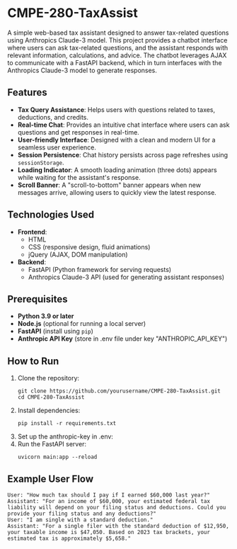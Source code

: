 # CMPE-280-TaxAssist

A simple web-based tax assistant designed to answer tax-related questions using Anthropics Claude-3 model. This project provides a chatbot interface where users can ask tax-related questions, and the assistant responds with relevant information, calculations, and advice. The chatbot leverages AJAX to communicate with a FastAPI backend, which in turn interfaces with the Anthropics Claude-3 model to generate responses.

## Features
- **Tax Query Assistance**: Helps users with questions related to taxes, deductions, and credits.
- **Real-time Chat**: Provides an intuitive chat interface where users can ask questions and get responses in real-time.
- **User-friendly Interface**: Designed with a clean and modern UI for a seamless user experience.
- **Session Persistence**: Chat history persists across page refreshes using `sessionStorage`.
- **Loading Indicator**: A smooth loading animation (three dots) appears while waiting for the assistant's response.
- **Scroll Banner**: A "scroll-to-bottom" banner appears when new messages arrive, allowing users to quickly view the latest response.

## Technologies Used
- **Frontend**: 
  - HTML
  - CSS (responsive design, fluid animations)
  - jQuery (AJAX, DOM manipulation)
- **Backend**: 
  - FastAPI (Python framework for serving requests)
  - Anthropics Claude-3 API (used for generating assistant responses)

## Prerequisites

- **Python 3.9 or later**
- **Node.js** (optional for running a local server)
- **FastAPI** (install using `pip`)
- **Anthropic API Key** (store in .env file under key "ANTHROPIC_API_KEY")

## How to Run

1. Clone the repository:
   ```
   git clone https://github.com/yourusername/CMPE-280-TaxAssist.git
   cd CMPE-280-TaxAssist
2. Install dependencies:
    ```
    pip install -r requirements.txt
3. Set up the anthropic-key in .env:
4. Run the FastAPI server:
    ```
    uvicorn main:app --reload
## Example User Flow
```
User: "How much tax should I pay if I earned $60,000 last year?"
Assistant: "For an income of $60,000, your estimated federal tax liability will depend on your filing status and deductions. Could you provide your filing status and any deductions?"
User: "I am single with a standard deduction."
Assistant: "For a single filer with the standard deduction of $12,950, your taxable income is $47,050. Based on 2023 tax brackets, your estimated tax is approximately $5,658."




